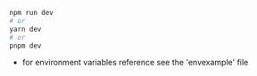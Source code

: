 ```bash
npm run dev
# or
yarn dev
# or
pnpm dev
```

- for environment variables reference see the 'envexample' file
